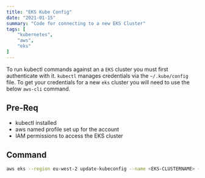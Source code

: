 ```yaml
---
title: "EKS Kube Config"
date: "2021-01-15"
summary: "Code for connecting to a new EKS Cluster"
tags: [
    "kubernetes",
    "aws",
    "eks"
]
---
```


To run kubectl commands against an a `EKS` cluster you must first authenticate with it. `kubectl` manages credentials via the `~/.kube/config` file. To get your credentials for a new `eks` cluster you will need to use the below  `aws-cli` command.

## Pre-Req

- kubectl installed
- aws named profile set up for the account
- IAM permissions to access the EKS cluster

## Command

``` bash
aws eks --region eu-west-2 update-kubeconfig --name <EKS-CLUSTERNAME> --profile <AWS-PROFILE-NAME>
```
